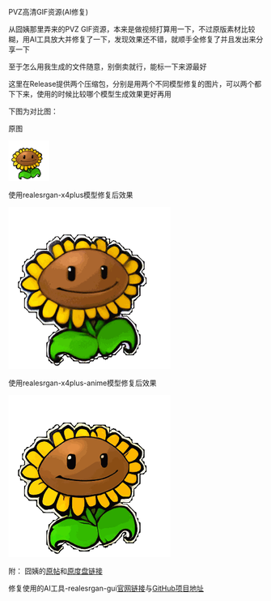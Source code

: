 PVZ高清GIF资源(AI修复)

从囧姨那里弄来的PVZ GIF资源，本来是做视频打算用一下，不过原版素材比较糊，用AI工具放大并修复了一下，发现效果还不错，就顺手全修复了并且发出来分享一下

至于怎么用我生成的文件随意，别倒卖就行，能标一下来源最好

这里在Release提供两个压缩包，分别是用两个不同模型修复的图片，可以两个都下下来，使用的时候比较哪个模型生成效果更好再用

下图为对比图：

原图

![ ](SunFlower.gif)

使用realesrgan-x4plus模型修复后效果

![ ](SunFlower(x4p).gif)

使用realesrgan-x4plus-anime模型修复后效果

![ ](SunFlower(x4pa).gif)

附：
囧姨的[原帖](https://tieba.baidu.com/p/8869701047)和[原度盘链接](https://pan.baidu.com/s/185fzRIj-Vh1kxtF7-37dUg?pwd=eb5d)

修复使用的AI工具-realesrgan-gui[官网链接](https://akarin.dev/realesrgan-gui/)与[GitHub项目地址](https://github.com/TransparentLC/realesrgan-gui)
